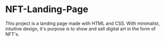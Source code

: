 # NFT-Landing-Page
This project is a landing page made with HTML and CSS. With minimalist, intuitive design, it's purpose is to show and sell digital art in the form of NFT's.
